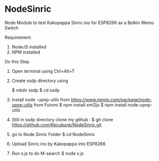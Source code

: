 # NodeSinric

Node Module to test Kakopappa Sinric.ino for ESP8266 as a Belkin Wemo Switch 

Requirement:
1. NodeJS installed
2. NPM installed

Do this Step
1. Open terminal using Ctrl+Alt+T 
2. Create ssdp directory using 
   
   $ mkdir ssdp
   $ cd ssdp
   
3. Install node -upnp-utils from https://www.npmjs.com/package/node-upnp-utils from Futomi
   $ npm install xml2js
   $ npm install node-upnp-utils
   
4. Still in ssdp directory clone my github :
   $ git clone https://github.com/Kecubunk/NodeSinric.git
   
5. go to Node Sinric Folder
   $ cd NodeSinric

6. Upload Sinric.ino by Kakopappa into ESP8266

7. Run s.js to do M-search 
   $ node s.js
